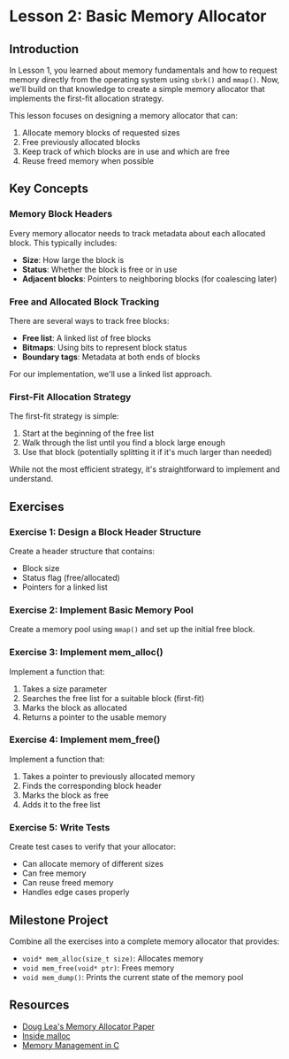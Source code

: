 # Lesson 2: Basic Memory Allocator

## Introduction

In Lesson 1, you learned about memory fundamentals and how to request memory directly from the operating system using `sbrk()` and `mmap()`. Now, we'll build on that knowledge to create a simple memory allocator that implements the first-fit allocation strategy.

This lesson focuses on designing a memory allocator that can:
1. Allocate memory blocks of requested sizes
2. Free previously allocated blocks
3. Keep track of which blocks are in use and which are free
4. Reuse freed memory when possible

## Key Concepts

### Memory Block Headers

Every memory allocator needs to track metadata about each allocated block. This typically includes:

- **Size**: How large the block is
- **Status**: Whether the block is free or in use
- **Adjacent blocks**: Pointers to neighboring blocks (for coalescing later)

### Free and Allocated Block Tracking

There are several ways to track free blocks:
- **Free list**: A linked list of free blocks
- **Bitmaps**: Using bits to represent block status
- **Boundary tags**: Metadata at both ends of blocks

For our implementation, we'll use a linked list approach.

### First-Fit Allocation Strategy

The first-fit strategy is simple:
1. Start at the beginning of the free list
2. Walk through the list until you find a block large enough
3. Use that block (potentially splitting it if it's much larger than needed)

While not the most efficient strategy, it's straightforward to implement and understand.

## Exercises

### Exercise 1: Design a Block Header Structure

Create a header structure that contains:
- Block size
- Status flag (free/allocated)
- Pointers for a linked list

### Exercise 2: Implement Basic Memory Pool

Create a memory pool using `mmap()` and set up the initial free block.

### Exercise 3: Implement mem_alloc()

Implement a function that:
1. Takes a size parameter
2. Searches the free list for a suitable block (first-fit)
3. Marks the block as allocated
4. Returns a pointer to the usable memory

### Exercise 4: Implement mem_free()

Implement a function that:
1. Takes a pointer to previously allocated memory
2. Finds the corresponding block header
3. Marks the block as free
4. Adds it to the free list

### Exercise 5: Write Tests

Create test cases to verify that your allocator:
- Can allocate memory of different sizes
- Can free memory
- Can reuse freed memory
- Handles edge cases properly

## Milestone Project

Combine all the exercises into a complete memory allocator that provides:
- `void* mem_alloc(size_t size)`: Allocates memory
- `void mem_free(void* ptr)`: Frees memory
- `void mem_dump()`: Prints the current state of the memory pool

## Resources

- [Doug Lea's Memory Allocator Paper](http://gee.cs.oswego.edu/dl/html/malloc.html)
- [Inside malloc](https://sourceware.org/glibc/wiki/MallocInternals)
- [Memory Management in C](https://www.cs.cmu.edu/~fp/courses/15213-s07/lectures/17-allocation.pdf)
